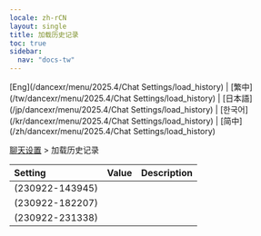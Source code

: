 ```yaml
---
locale: zh-rCN
layout: single
title: 加载历史记录
toc: true
sidebar:
  nav: "docs-tw"
---
```

[Eng](/dancexr/menu/2025.4/Chat Settings/load_history) | [繁中](/tw/dancexr/menu/2025.4/Chat Settings/load_history) | [日本語](/jp/dancexr/menu/2025.4/Chat Settings/load_history) | [한국어](/kr/dancexr/menu/2025.4/Chat Settings/load_history) | [简中](/zh/dancexr/menu/2025.4/Chat Settings/load_history)

[聊天设置](../menu#聊天设置) > 加载历史记录



| Setting | Value | Description |
| :--- | --- | :--- |
| (230922-143945) || 
| (230922-182207) || 
| (230922-231338) || 
